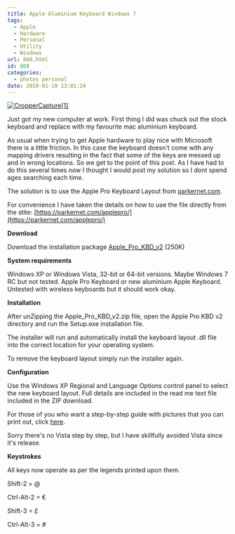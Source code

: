 ```yaml
---
title: Apple Aluminium Keyboard Windows 7
tags:
  - Apple
  - Hardware
  - Personal
  - Utility
  - Windows
url: 868.html
id: 868
categories:
  - photos personal
date: 2010-01-18 13:01:24
---
```


[![](https://mikecann.co.uk/wp-content/uploads/2010/01/CropperCapture1.jpg "CropperCapture[1]")](https://mikecann.co.uk/wp-content/uploads/2010/01/CropperCapture1.jpg)

Just got my new computer at work. First thing I did was chuck out the stock keyboard and replace with my favourite mac aluminium keyboard.
<!-- more -->
As usual when trying to get Apple hardware to play nice with Microsoft there is a little friction. In this case the keyboard doesn't come with any mapping drivers resulting in the fact that some of the keys are messed up and in wrong locations.  So we get to the point of this post. As I have had to do this several times now I thought I would post my solution so I dont spend ages searching each time.

The solution is to use the Apple Pro Keyboard Layout from [parkernet.com](parkernet.com).

For convenience I have taken the details on how to use the file directly from the stite: [https://parkernet.com/applepro/](https://parkernet.com/applepro/)

**Download**

Download the installation package [Apple_Pro_KBD_v2](https://mikecann.co.uk/wp-content/uploads/2010/01/Apple_Pro_KBD_v2.zip) (250K)

**System requirements**

Windows XP or Windows Vista, 32-bit or 64-bit versions. Maybe Windows 7 RC but not tested. Apple Pro Keyboard or new aluminium Apple Keyboard. Untested with wireless keyboards but it should work okay.

**Installation**

After unZipping the Apple_Pro_KBD_v2.zip file, open the Apple Pro KBD v2 directory and run the Setup.exe installation file.

The installer will run and automatically install the keyboard layout .dll file into the correct location for your operating system.

To remove the keyboard layout simply run the installer again.

**Configuration**

Use the Windows XP Regional and Language Options control panel to select the new keyboard layout. Full details are included in the read me text file included in the ZIP download.

For those of you who want a step-by-step guide with pictures that you can print out, click [here](https://parkernet.com/applepro/installation.html).

Sorry there's no Vista step by step, but I have skillfully avoided Vista since it's release.

**Keystrokes**

All keys now operate as per the legends printed upon them.

Shift-2 = @

Ctrl-Alt-2 = €

Shift-3 = £

Ctrl-Alt-3 = #